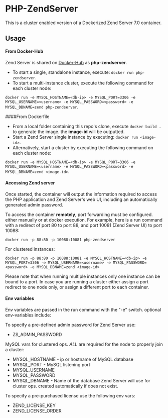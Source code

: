PHP-ZendServer
==============
This is a cluster enabled version of a Dockerized Zend Server 7.0 container.

Usage
-----
#### From Docker-Hub
Zend Server is shared on [Docker-Hub] as **php-zendserver**. 
- To start a single, standalone instance, execute: `docker run php-zendserver`. 
- To start a multi-instance cluster, execute the following command for each cluster node: 

 `docker run -e MYSQL_HOSTNAME=<db-ip> -e MYSQL_PORT=3306 -e MYSQL_USERNAME=<username> -e MYSQL_PASSWORD=<password> -e MYSQL_DBNAME=zend php-zendserver`. 

####From Dockerfile

- From a local folder containing this repo's clone, execute ` docker build . ` to generate the image. the **image-id** will be outputted.
- Start a Zend Server single instance by executing: `docker run <image-id>`.
- Alternatively, start a cluster by executing the following command on each cluster node:

 `docker run -e MYSQL_HOSTNAME=<db-ip> -e MYSQL_PORT=3306 -e MYSQL_USERNAME=<username> -e MYSQL_PASSWORD=<password> -e MYSQL_DBNAME=zend <image-id>`. 

#### Accessing Zend server
Once started, the container will output the information required to access the PHP application and Zend Server's web UI, including an automatically generated admin password.

To access the container **remotely**, port forwarding must be configured. either manually or at docker execution.
For example, here is a run command with a redirect of port 80 to port 88, and port 10081 (Zend Server UI) to port 10088:

`docker run -p 88:80 -p 10088:10081 php-zendserver`

For clustered instances:


`docker run -p 88:80 -p 10088:10081 -e MYSQL_HOSTNAME=<db-ip> -e MYSQL_PORT=3306 -e MYSQL_USERNAME=<username> -e MYSQL_PASSWORD=<password> -e MYSQL_DBNAME=zend <image-id>`

Please note that when running multiple instances only one instance can be bound to a port.
In case you are running a cluster either assign a port redirect to one node only, or assign a different port to each container.

#### Env variables
Env variables are passed in the run command with the "-e" switch. optional env-variables include:

To specify a pre-defined admin password for Zend Server use:
- ZS_ADMIN_PASSWORD

MySQL vars for clustered ops. *ALL* are required for the node to properly join a cluster:
-  MYSQL_HOSTNAME - ip or hostname of MySQL database 
-  MYSQL_PORT - MySQL listening port
-  MYSQL_USERNAME 
-  MYSQL_PASSWORD
-  MYSQL_DBNAME - Name of the database Zend Server will use for cluster ops. created automatically if does not exist.

To specify a pre-purchased license use the following env vars:
- ZEND_LICENSE_KEY
- ZEND_LICENSE_ORDER



[Docker-Hub]:https://registry.hub.docker.com/_/php-zendserver/
